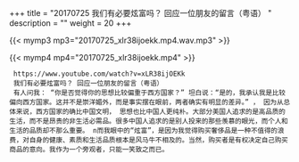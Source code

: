 +++
title = "20170725  我们有必要炫富吗？ 回应一位朋友的留言（粤语） "
description = ""
weight = 20
+++

{{< mymp3 mp3="20170725_xlr38ijoekk.mp4.wav.mp3" >}}

{{< mymp4 mp4="20170725_xlr38ijoekk.mp4" >}}

     https://www.youtube.com/watch?v=xLR38ijOEKk 
     我们有必要炫富吗？ 回应一位朋友的留言（粤语） 
     有人问我： “你是否觉得你的思想比较偏重于西方国家？” 坦白说：“是的，我承认我是比较偏向西方国家。这并不是崇洋媚外，而是事实摆在眼前，两者确实有明显的差异。” ， 因为从总体来说，西方国家的确比中国文明， 思想也比中国人更纯朴。大部分美国人追求的是高品质的生活，而不是昂贵的非生活必需品。很多中国人追求的是别人投来的那些羡慕的眼光，而个人和生活的品质却不那么重要。 n而我眼中的“炫富”，是因为我觉得购买奢侈品是一种不值得的浪费，对自身的健康、素质和生活品质根本是风马牛不相及的。当然，购买者是有权决定自己购买商品的意向。我作为一个旁观者，只能一笑致之而已。 
